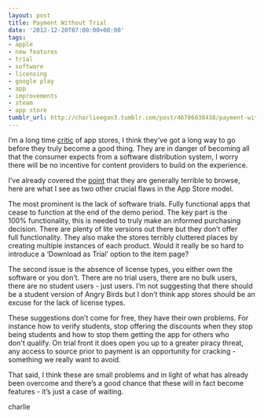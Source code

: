 ```yaml
---
layout: post
title: Payment Without Trial
date: '2012-12-20T07:00:00+00:00'
tags:
- apple
- new features
- trial
- software
- licensing
- google play
- app
- improvements
- steam
- app store
tumblr_url: http://charlieegan3.tumblr.com/post/46786038438/payment-without-trial
---
```

I’m a long time [critic](http://www.charlieegan3.com/2012/12/scrapp-stores.html) of app stores, I think they’ve got a long way to go before they truly become a good thing. They are in danger of becoming all that the consumer expects from a software distribution system, I worry there will be no incentive for content providers to build on the experience.

I’ve already covered the [point](http://www.charlieegan3.com/2012/12/scrapp-stores.html) that they are generally terrible to browse, here are what I see as two other crucial flaws in the App Store model.

The most prominent is the lack of software trials. Fully functional apps that cease to function at the end of the demo period. The key part is the 100% functionality, this is needed to truly make an informed purchasing decision. There are plenty of lite versions out there but they don’t offer full functionality. They also make the stores terribly cluttered places by creating multiple instances of each product. Would it really be so hard to introduce a ‘Download as Trial’ option to the item page?

The second issue is the absence of license types, you either own the software or you don’t. There are no trial users, there are no bulk users, there are no student users - just users. I’m not suggesting that there should be a student version of Angry Birds but I don’t think app stores should be an excuse for the lack of license types.

These suggestions don’t come for free, they have their own problems. For instance how to verify students, stop offering the discounts when they stop being students and how to stop them getting the app for others who don't qualify. On trial front it does open you up to a greater piracy threat, any access to source prior to payment is an opportunity for cracking - something we really want to avoid.

That said, I think these are small problems and in light of what has already been overcome and there’s a good chance that these will in fact become features - it’s just a case of waiting.

charlie